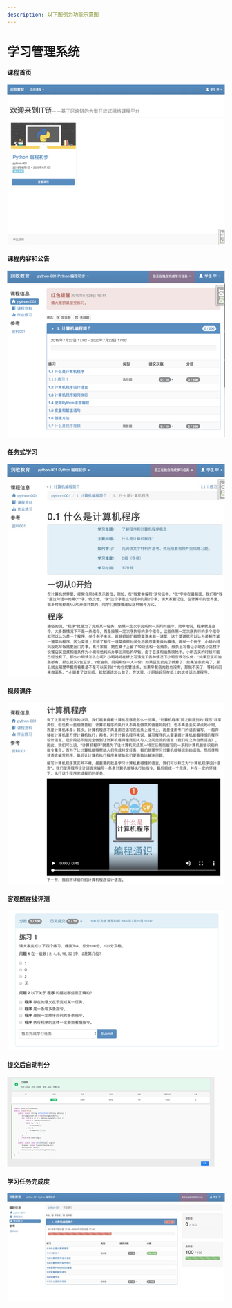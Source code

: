 ```yaml
---
description: 以下图例为功能示意图
---
```


# 学习管理系统

#### 课程首页

![](../.gitbook/assets/image%20%2826%29.png)

#### 课程内容和公告

![](../.gitbook/assets/image%20%2814%29.png)

#### 任务式学习

![](../.gitbook/assets/image%20%2823%29.jpeg)

#### 视频课件

![](../.gitbook/assets/image%20%2813%29.jpeg)

#### 客观题在线评测

![](../.gitbook/assets/image%20%2821%29.png)

#### 提交后自动判分

![](../.gitbook/assets/image%20%288%29.png)

#### 学习任务完成度

![](../.gitbook/assets/image%20%2824%29.jpeg)

